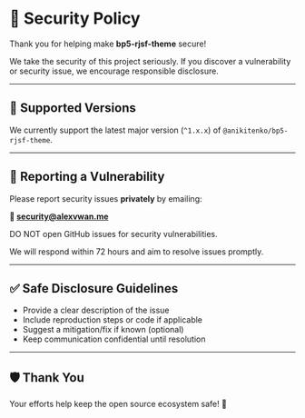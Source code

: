 # 🔐 Security Policy

Thank you for helping make **bp5-rjsf-theme** secure!

We take the security of this project seriously. If you discover a vulnerability or security issue, we encourage responsible disclosure.

---

## 📅 Supported Versions

We currently support the latest major version (`^1.x.x`) of `@anikitenko/bp5-rjsf-theme`.

---

## 🚨 Reporting a Vulnerability

Please report security issues **privately** by emailing:

**📧 security@alexvwan.me**

DO NOT open GitHub issues for security vulnerabilities.

We will respond within 72 hours and aim to resolve issues promptly.

---

## ✅ Safe Disclosure Guidelines

- Provide a clear description of the issue
- Include reproduction steps or code if applicable
- Suggest a mitigation/fix if known (optional)
- Keep communication confidential until resolution

---

## 🛡️ Thank You

Your efforts help keep the open source ecosystem safe! 💙

